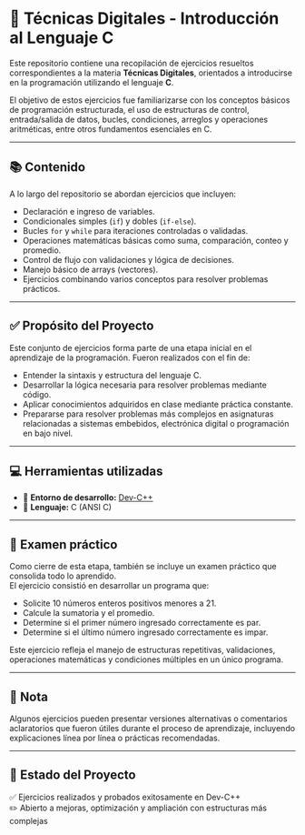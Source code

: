 # 🧠 Técnicas Digitales - Introducción al Lenguaje C

Este repositorio contiene una recopilación de ejercicios resueltos correspondientes a la materia **Técnicas Digitales**, orientados a introducirse en la programación utilizando el lenguaje **C**.  

El objetivo de estos ejercicios fue familiarizarse con los conceptos básicos de programación estructurada, el uso de estructuras de control, entrada/salida de datos, bucles, condiciones, arreglos y operaciones aritméticas, entre otros fundamentos esenciales en C.

---

## 📚 Contenido

A lo largo del repositorio se abordan ejercicios que incluyen:

- Declaración e ingreso de variables.
- Condicionales simples (`if`) y dobles (`if-else`).
- Bucles `for` y `while` para iteraciones controladas o validadas.
- Operaciones matemáticas básicas como suma, comparación, conteo y promedio.
- Control de flujo con validaciones y lógica de decisiones.
- Manejo básico de arrays (vectores).
- Ejercicios combinando varios conceptos para resolver problemas prácticos.

---

## ✅ Propósito del Proyecto

Este conjunto de ejercicios forma parte de una etapa inicial en el aprendizaje de la programación. Fueron realizados con el fin de:

- Entender la sintaxis y estructura del lenguaje C.
- Desarrollar la lógica necesaria para resolver problemas mediante código.
- Aplicar conocimientos adquiridos en clase mediante práctica constante.
- Prepararse para resolver problemas más complejos en asignaturas relacionadas a sistemas embebidos, electrónica digital o programación en bajo nivel.

---

## 💻 Herramientas utilizadas

- 💾 **Entorno de desarrollo:** [Dev-C++](https://sourceforge.net/projects/orwelldevcpp/)
- 🧠 **Lenguaje:** C (ANSI C)

---

## 📌 Examen práctico

Como cierre de esta etapa, también se incluye un examen práctico que consolida todo lo aprendido.  
El ejercicio consistió en desarrollar un programa que:

- Solicite 10 números enteros positivos menores a 21.
- Calcule la sumatoria y el promedio.
- Determine si el primer número ingresado correctamente es par.
- Determine si el último número ingresado correctamente es impar.

Este ejercicio refleja el manejo de estructuras repetitivas, validaciones, operaciones matemáticas y condiciones múltiples en un único programa.

---

## 📎 Nota

Algunos ejercicios pueden presentar versiones alternativas o comentarios aclaratorios que fueron útiles durante el proceso de aprendizaje, incluyendo explicaciones línea por línea o prácticas recomendadas.

---

## 📌 Estado del Proyecto

✅ Ejercicios realizados y probados exitosamente en Dev-C++  
✏️ Abierto a mejoras, optimización y ampliación con estructuras más complejas
